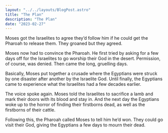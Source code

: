 ```yaml
---
layout: "../../layouts/BlogPost.astro"
title: "The Plan"
description: "The Plan"
date: "2023-02-27"
---
```


Moses got the Israelites to agree they’d follow him if he could get the Pharoah to release them. They groaned but they agreed. 


Moses now had to convince the Pharoah. He first tried by asking for a few days off for the Israelites to go worship their God in the desert. Permission, of course, was denied. Then came the long, gruelling days.


Basically, Moses put together a crusade where the Egyptians were struck by one disaster after another by the Israelite God. Until finally, the Egyptians came to experience what the Israelites had a few decades earlier. 


The voice spoke again. Moses told the Israelites to sacrifice a lamb and mark their doors with its blood and stay in. And the next day the Egyptians woke up to the horror of finding their firstborns dead, as well as the firstborns of their cattle.


Following this, the Pharoah called Moses to tell him he’d won. They could go visit their God, giving the Egyptians a few days to mourn their dead. 
